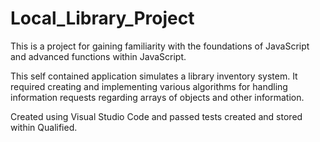 # Local_Library_Project

This is a project for gaining familiarity with the foundations of JavaScript and advanced functions within JavaScript.

This self contained application simulates a library inventory system.  It required creating and implementing various algorithms for handling 
information requests regarding arrays of objects and other information.

Created using Visual Studio Code and passed tests created and stored within Qualified.

